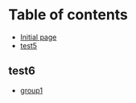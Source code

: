 # Table of contents

* [Initial page](README.md)
* [test5](test5.md)

## test6

* [group1](test6/untitled.md)

